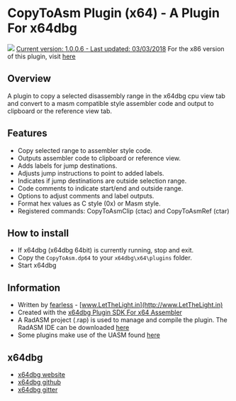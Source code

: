 # CopyToAsm Plugin (x64) - A Plugin For x64dbg

![](https://github.com/mrfearless/CopyToAsm-Plugin-x64/blob/master/images/copytoasmlogo.png) [Current version: 1.0.0.6 - Last updated: 03/03/2018](https://github.com/mrfearless/CopyToAsm-Plugin-x64/releases/latest) For the x86 version of this plugin, visit [here](https://github.com/mrfearless/CopyToAsm-Plugin-x86)

## Overview

A plugin to copy a selected disassembly range in the x64dbg cpu view tab and convert to a masm compatible style assembler code and output to clipboard or the reference view tab.

## Features

* Copy selected range to assembler style code.
* Outputs assembler code to clipboard or reference view.
* Adds labels for jump destinations.
* Adjusts jump instructions to point to added labels.
* Indicates if jump destinations are outside selection range.
* Code comments to indicate start/end and outside range.
* Options to adjust comments and label outputs.
* Format hex values as C style (0x) or Masm style.
* Registered commands: CopyToAsmClip (ctac) and CopyToAsmRef (ctar)

## How to install

* If x64dbg (x64dbg 64bit) is currently running, stop and exit.
* Copy the `CopyToAsm.dp64` to your `x64dbg\x64\plugins` folder.
* Start x64dbg

## Information

* Written by [fearless](https://github.com/mrfearless)  - [www.LetTheLight.in](http://www.LetTheLight.in)
* Created with the [x64dbg Plugin SDK For x64 Assembler](https://github.com/mrfearless/x64dbg-Plugin-SDK-For-x64-Assembler)
* A RadASM project (.rap) is used to manage and compile the plugin. The RadASM IDE can be downloaded [here](http://www.softpedia.com/get/Programming/File-Editors/RadASM.shtml)
* Some plugins make use of the UASM found [here](http://www.terraspace.co.uk/uasm.html)

## x64dbg
* [x64dbg website](http://x64dbg.com)
* [x64dbg github](https://github.com/x64dbg/x64dbg)
* [x64dbg gitter](https://gitter.im/x64dbg/x64dbg)